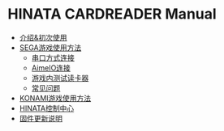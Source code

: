 # HINATA CARDREADER Manual

* [介绍&初次使用](Intro.md)
* [SEGA游戏使用方法](SEGA/main.md)
  * [串口方式连接](SEGA/serial.md)
  * [AimeIO连接](SEGA/aimeio.md)
  * [游戏内测试读卡器](SEGA/in_game_test.md)
  * [常见问题](SEGA/qa.md)
* [KONAMI游戏使用方法]()
* [HINATA控制中心]()
* [固件更新说明]()
